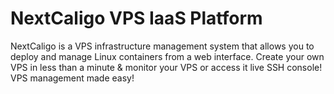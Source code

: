 # NextCaligo VPS IaaS Platform
NextCaligo is a VPS infrastructure management system that allows you to deploy and manage Linux containers from a web interface.  Create your own VPS in less than a minute &amp; monitor your VPS or access it live SSH console! VPS management made easy!
